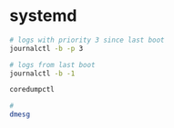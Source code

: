 # systemd
```sh
# logs with priority 3 since last boot
journalctl -b -p 3 

# logs from last boot
journalctl -b -1
```

```sh
coredumpctl
```

```sh
# 
dmesg
```